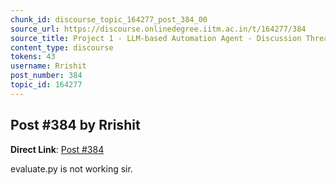 ```yaml
---
chunk_id: discourse_topic_164277_post_384_00
source_url: https://discourse.onlinedegree.iitm.ac.in/t/164277/384
source_title: Project 1 - LLM-based Automation Agent - Discussion Thread [TDS Jan 2025]
content_type: discourse
tokens: 43
username: Rrishit
post_number: 384
topic_id: 164277
---
```


## Post #384 by Rrishit

**Direct Link**: [Post #384](https://discourse.onlinedegree.iitm.ac.in/t/164277/384)

evaluate.py is not working sir.

